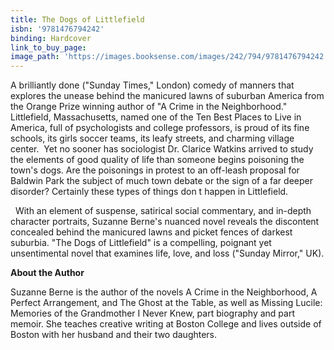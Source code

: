 ```yaml
---
title: The Dogs of Littlefield
isbn: '9781476794242'
binding: Hardcover
link_to_buy_page:
image_path: 'https://images.booksense.com/images/242/794/9781476794242.jpg'
---
```


A brilliantly done ("Sunday Times," London) comedy of manners that explores the unease behind the manicured lawns of suburban America from the Orange Prize winning author of "A Crime in the Neighborhood."&nbsp;
Littlefield, Massachusetts, named one of the Ten Best Places to Live in America, full of psychologists and college professors, is proud of its fine schools, its girls soccer teams, its leafy streets, and charming village center.&nbsp;
Yet no sooner has sociologist Dr. Clarice Watkins arrived to study the elements of good quality of life than someone begins poisoning the town's dogs. Are the poisonings in protest to an off-leash proposal for Baldwin Park the subject of much town debate or the sign of a far deeper disorder? Certainly these types of things don t happen in Littlefield.

&nbsp;
With an element of suspense, satirical social commentary, and in-depth character portraits, Suzanne Berne's nuanced novel reveals the discontent concealed behind the manicured lawns and picket fences of darkest suburbia. "The Dogs of Littlefield" is a compelling, poignant yet unsentimental novel that examines life, love, and loss ("Sunday Mirror," UK).

**About the Author**

Suzanne Berne is the author of the novels A Crime in the Neighborhood, A Perfect Arrangement, and The Ghost at the Table, as well as Missing Lucile: Memories of the Grandmother I Never Knew, part biography and part memoir. She teaches creative writing at Boston College and lives outside of Boston with her husband and their two daughters.